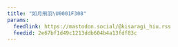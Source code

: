 ```yaml
---
title: "如月飛羽\U0001F308"
params:
  feedlink: https://mastodon.social/@kisaragi_hiu.rss
  feedid: 2e67bf1d49c1213ddb604b4a13fdf83c
---
```

